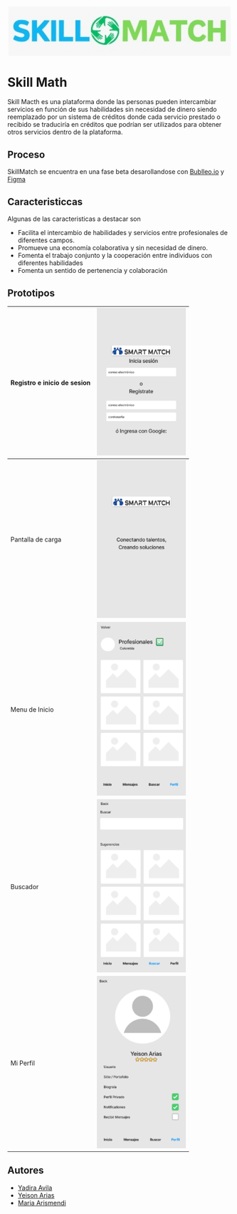 <div align="center">
<img width="500px"  src="assets/images/Logo.png" />
</div>

# Skill Math

Skill Macth es una plataforma donde las personas pueden intercambiar servicios en función de sus habilidades sin necesidad de dinero siendo reemplazado por un sistema de créditos donde cada servicio prestado o recibido se traduciría en créditos que podrían ser utilizados para obtener otros servicios dentro de la plataforma.

## Proceso

SkillMatch se encuentra en una fase beta desarollandose con [Bublleo.io](https://bubble.io/home/app) y [Figma](https://www.figma.com/)

## Caracteristiccas

Algunas de las caracteristicas a destacar son
- Facilita el intercambio de habilidades y servicios entre profesionales de diferentes campos.
- Promueve una economía colaborativa y sin necesidad de dinero.
- Fomenta el trabajo conjunto y la cooperación entre individuos con diferentes habilidades
- Fomenta un sentido de pertenencia y colaboración

## Prototipos

| Registro e inicio de sesion | <img width="200px"  src="assets/images/Prototipo1.PNG" /> |
| ---      | ---       |
| Pantalla de carga | <img width="200px"  src="assets/images/Prototipo2.PNG" />         |
| Menu de Inicio     | <img width="200px"  src="assets/images/Prototipo3.PNG" />        |
| Buscador     | <img width="200px"  src="assets/images/Prototipo4.PNG" /> |
| Mi Perfil | <img width="200px"  src="assets/images/Prototipo5.PNG" />         |

## Autores

- [Yadira Avila](https://github.com/Yadavil)
- [Yeison Arias](https://github.com/FrostARIAS)
- [Maria Arismendi](https://github.com/mariA290192)

